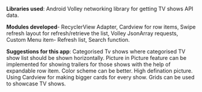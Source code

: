 <b>Libraries used</b>: Android Volley networking library for getting TV shows API data.

<b>Modules developed</b>- RecyclerView Adapter, Cardview for row items, Swipe refresh layout for refresh/retrieve the list, Volley JsonArray requests, Custom Menu item- Refresh list, Search function.


<b>Suggestions for this app</b>:
Categorised Tv shows where categorised TV show list should be shown horizontally. Picture in Picture feature can be implemented for showing trailers for those shows with the help of expandable row item. Color scheme can be better. High defination picture. Using Cardview for making bigger cards for every show. Grids can be used to showcase TV shows.

